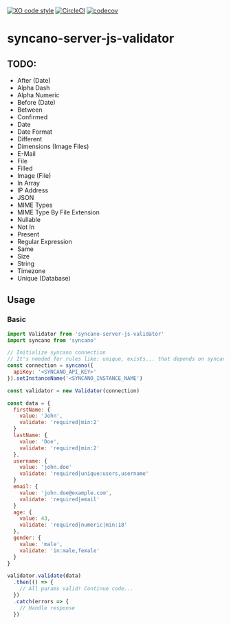 [![XO code style](https://img.shields.io/badge/code_style-XO-5ed9c7.svg)](https://github.com/sindresorhus/xo)   [![CircleCI](https://circleci.com/gh/eyedea-io/syncano-server-js-validator/tree/master.svg?style=shield)](https://circleci.com/gh/eyedea-io/syncano-server-js-validator/tree/master)
[![codecov](https://codecov.io/gh/eyedea-io/syncano-server-js-validator/branch/master/graph/badge.svg)](https://codecov.io/gh/eyedea-io/syncano-server-js-validator)

# syncano-server-js-validator

## TODO:

* After (Date)
* Alpha Dash
* Alpha Numeric
* Before (Date)
* Between
* Confirmed
* Date
* Date Format
* Different
* Dimensions (Image Files)
* E-Mail
* File
* Filled
* Image (File)
* In Array
* IP Address
* JSON
* MIME Types
* MIME Type By File Extension
* Nullable
* Not In
* Present
* Regular Expression
* Same
* Size
* String
* Timezone
* Unique (Database)

## Usage

### Basic

```js
import Validator from 'syncano-server-js-validator'
import syncano from 'syncano'

// Initialize syncano connection
// It's needed for rules like: unique, exists... that depends on syncano
const connection = syncano({
  apiKey: '<SYNCANO_API_KEY>'
}).setInstanceName('<SYNCANO_INSTANCE_NAME')

const validator = new Validator(connection)

const data = {
  firstName: {
    value: 'John',
    validate: 'required|min:2'
  }
  lastName: {
    value: 'Doe',
    validate: 'required|min:2'
  },
  username: {
    value: 'john.doe'
    validate: 'required|unique:users,username'
  }
  email: {
    value: 'john.doe@example.com',
    validate: 'required|email'
  }
  age: {
    value: 43,
    validate: 'required|numeric|min:18'
  },
  gender: {
    value: 'male',
    validate: 'in:male,female'
  }
}

validator.validate(data)
  .then(() => {
    // All params valid! Continue code...
  })
  .catch(errors => {
    // Handle response
  })
```

